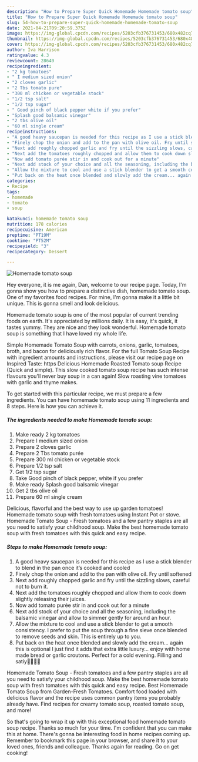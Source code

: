 ```yaml
---
description: "How to Prepare Super Quick Homemade Homemade tomato soup"
title: "How to Prepare Super Quick Homemade Homemade tomato soup"
slug: 54-how-to-prepare-super-quick-homemade-homemade-tomato-soup
date: 2021-04-21T09:20:59.375Z
image: https://img-global.cpcdn.com/recipes/5203cfb376731453/680x482cq70/homemade-tomato-soup-recipe-main-photo.jpg
thumbnail: https://img-global.cpcdn.com/recipes/5203cfb376731453/680x482cq70/homemade-tomato-soup-recipe-main-photo.jpg
cover: https://img-global.cpcdn.com/recipes/5203cfb376731453/680x482cq70/homemade-tomato-soup-recipe-main-photo.jpg
author: Iva Harrison
ratingvalue: 4.3
reviewcount: 28640
recipeingredient:
- "2 kg tomatoes"
- " I medium sized onion"
- "2 cloves garlic"
- "2 Tbs tomato pure"
- "300 ml chicken or vegetable stock"
- "1/2 tsp salt"
- "1/2 tsp sugar"
- " Good pinch of black pepper white if you prefer"
- "Splash good balsamic vinegar"
- "2 tbs olive oil"
- "60 ml single cream"
recipeinstructions:
- "A good heavy saucepan is needed for this recipe as I use a stick blender to blend in the pan once it’s cooked and cooled"
- "Finely chop the onion and add to the pan with olive oil. Fry until softened"
- "Next add roughly chopped garlic and fry until the sizzling slows, careful not to burn it."
- "Next add the tomatoes roughly chopped and allow them to cook down slightly releasing their juices."
- "Now add tomato purée stir in and cook out for a minute"
- "Next add stock of your choice and all the seasoning, including the balsamic vinegar and allow to simmer gently for around an hour."
- "Allow the mixture to cool and use a stick blender to get a smooth consistency. I prefer to put the soup through a fine sieve once blended to remove seeds and skin. This is entirely up to you."
- "Put back on the heat once blended and slowly add the cream... again this is optional I just find it adds that extra little luxury... enjoy with home made bread or garlic croutons. Perfect for a cold evening. Filling and satiy👌🏼👌🏼"
categories:
- Recipe
tags:
- homemade
- tomato
- soup

katakunci: homemade tomato soup 
nutrition: 178 calories
recipecuisine: American
preptime: "PT19M"
cooktime: "PT52M"
recipeyield: "3"
recipecategory: Dessert

---
```



![Homemade tomato soup](https://img-global.cpcdn.com/recipes/5203cfb376731453/680x482cq70/homemade-tomato-soup-recipe-main-photo.jpg)

Hey everyone, it is me again, Dan, welcome to our recipe page. Today, I'm gonna show you how to prepare a distinctive dish, homemade tomato soup. One of my favorites food recipes. For mine, I'm gonna make it a little bit unique. This is gonna smell and look delicious.

Homemade tomato soup is one of the most popular of current trending foods on earth. It's appreciated by millions daily. It is easy, it's quick, it tastes yummy. They are nice and they look wonderful. Homemade tomato soup is something that I have loved my whole life.

Simple Homemade Tomato Soup with carrots, onions, garlic, tomatoes, broth, and bacon for deliciously rich flavor. For the full Tomato Soup Recipe with ingredient amounts and instructions, please visit our recipe page on Inspired Taste: https Delicious Homemade Roasted Tomato soup Recipe (Quick and simple). This slow cooked tomato soup recipe has such intense flavours you&#39;ll never buy soup in a can again! Slow roasting vine tomatoes with garlic and thyme makes.


To get started with this particular recipe, we must prepare a few ingredients. You can have homemade tomato soup using 11 ingredients and 8 steps. Here is how you can achieve it.

<!--inarticleads1-->

##### The ingredients needed to make Homemade tomato soup:

1. Make ready 2 kg tomatoes
1. Prepare  I medium sized onion
1. Prepare 2 cloves garlic
1. Prepare 2 Tbs tomato purée
1. Prepare 300 ml chicken or vegetable stock
1. Prepare 1/2 tsp salt
1. Get 1/2 tsp sugar
1. Take  Good pinch of black pepper, white if you prefer
1. Make ready Splash good balsamic vinegar
1. Get 2 tbs olive oil
1. Prepare 60 ml single cream


Delicious, flavorful and the best way to use up garden tomatoes! Homemade tomato soup with fresh tomatoes using Instant Pot or stove. Homemade Tomato Soup - Fresh tomatoes and a few pantry staples are all you need to satisfy your childhood soup. Make the best homemade tomato soup with fresh tomatoes with this quick and easy recipe. 

<!--inarticleads2-->

##### Steps to make Homemade tomato soup:

1. A good heavy saucepan is needed for this recipe as I use a stick blender to blend in the pan once it’s cooked and cooled
1. Finely chop the onion and add to the pan with olive oil. Fry until softened
1. Next add roughly chopped garlic and fry until the sizzling slows, careful not to burn it.
1. Next add the tomatoes roughly chopped and allow them to cook down slightly releasing their juices.
1. Now add tomato purée stir in and cook out for a minute
1. Next add stock of your choice and all the seasoning, including the balsamic vinegar and allow to simmer gently for around an hour.
1. Allow the mixture to cool and use a stick blender to get a smooth consistency. I prefer to put the soup through a fine sieve once blended to remove seeds and skin. This is entirely up to you.
1. Put back on the heat once blended and slowly add the cream... again this is optional I just find it adds that extra little luxury... enjoy with home made bread or garlic croutons. Perfect for a cold evening. Filling and satiy👌🏼👌🏼


Homemade Tomato Soup - Fresh tomatoes and a few pantry staples are all you need to satisfy your childhood soup. Make the best homemade tomato soup with fresh tomatoes with this quick and easy recipe. Best Homemade Tomato Soup from Garden-Fresh Tomatoes. Comfort food loaded with delicious flavor and the recipe uses common pantry items you probably already have. Find recipes for creamy tomato soup, roasted tomato soup, and more! 

So that's going to wrap it up with this exceptional food homemade tomato soup recipe. Thanks so much for your time. I'm confident that you can make this at home. There's gonna be interesting food in home recipes coming up. Remember to bookmark this page in your browser, and share it to your loved ones, friends and colleague. Thanks again for reading. Go on get cooking!
